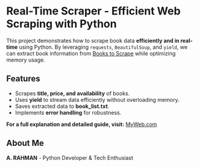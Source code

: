 # Real-Time Scraper - Efficient Web Scraping with Python

This project demonstrates how to scrape book data **efficiently and in real-time** using Python. By leveraging `requests`, `BeautifulSoup`, and `yield`, we can extract book information from [Books to Scrape](https://books.toscrape.com/) while optimizing memory usage.

## Features
- Scrapes **title, price, and availability** of books.
- Uses **yield** to stream data efficiently without overloading memory.
- Saves extracted data to **book_list.txt**.
- Implements **error handling** for robustness.

**For a full explanation and detailed guide, visit:** [MyWeb.com](https://myweb.com)

## About Me
**A. RAHMAN** - Python Developer & Tech Enthusiast
